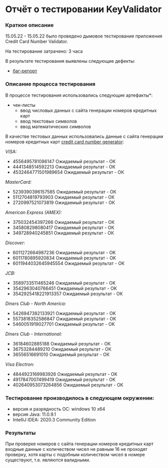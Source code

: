 # Отчёт о тестировании KeyValidator
### Краткое описание
15.05.22 - 15.05.22 было проведено дымовое тестирование приложения Credit Card Number Validator.

На тестирование затрачено: 3 часа

В результате тестирования выявлены следующие дефекты:
* [баг-репорт](https://github.com/IbragimovaRoksana/JAVA-HW-1.2/issues)

### Описание процесса тестирования
В процессе тестирования использовались следующие артефакты*:
* 	чек-листы
	* ввод числовых данных с сайта генерации номеров кредитных карт 
	* ввод текстовых символов 
	* ввод математических символов

В качестве тестовых данных использовались данные с сайта генерации номеров кредитных карт [credit card number generator](https://www.freeformatter.com/credit-card-number-generator-validator.html):

*VISA:*
* 4556495781086147 Ожидаемый результат - ОК
* 4441348514592213 Ожидаемый результат - ОК
* 4532464771501989654 Ожидаемый результат - ОК

*MasterCard:*
* 5239390396157585 Ожидаемый результат - ОК
* 5112704819793903 Ожидаемый результат - ОК
* 2720997521073819 Ожидаемый результат - ОК

*American Express (AMEX):*
* 375032454397266  Ожидаемый результат - ОК
* 345808298080417  Ожидаемый результат - ОК
* 349728940245851  Ожидаемый результат - ОК

*Discover:*
* 6011272664987236 Ожидаемый результат - OK
* 6011780895920834 Ожидаемый результат - OK
* 6011944032645945554 Ожидаемый результат - ОК

*JCB:*
* 3589733511465246 Ожидаемый результат - OK
* 3542963040766451 Ожидаемый результат - OK
* 3542925418221913357 Ожидаемый результат - ОК

*Diners Club - North America:*
* 5426947382133921 Ожидаемый результат - OK
* 5573818352586847 Ожидаемый результат - OK
* 5460051919027701 Ожидаемый результат - OK

*Diners Club - International:*
* 36184602885188 Ожидаемый результат - ОК
* 36753284489210 Ожидаемый результат - ОК
* 36556516691010 Ожидаемый результат - ОК

*Visa Electron:*
* 4844923169983926 Ожидаемый результат - OK
* 4917847007499419 Ожидаемый результат - OK
* 402640953073264856 Ожидаемый результат - ОК

### Тестирование производилось в следующем окружении:
* версия и разрядность ОС: windows 10 x64
* версия Java: 11.0.9.1
* IntelliJ IDEA: 2020.3 Community Edition

### Результаты
При проверке номеров с сайта генерации номеров кредитных карт входные данные с количеством чисел не равным 16 не проходят проверку, хотя карты с подобным количеством чисел в номере  существуют, т.е. являются валидными.
